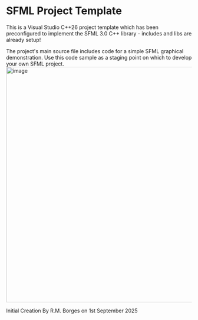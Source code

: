 # SFML Project Template

This is a Visual Studio C++26 project template which has been preconfigured to implement the SFML 3.0 C++ library - includes and libs are already setup!

The project's main source file includes code for a simple SFML graphical demonstration. Use this code sample as a staging point on which to develop your own SFML project.
<img width="606" height="638" alt="image" src="https://github.com/user-attachments/assets/24703909-ab16-436b-ab16-532128ff920d" />


Initial Creation By R.M. Borges on 1st September 2025
